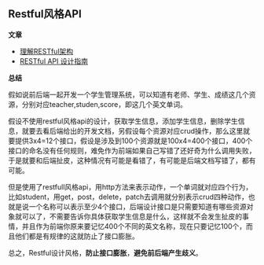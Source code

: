 ## Restful风格API



**文章**

+ [理解RESTful架构](http://www.ruanyifeng.com/blog/2011/09/restful.html)
+ [RESTful API 设计指南](http://www.ruanyifeng.com/blog/2014/05/restful_api.html)



**总结**

假如说前后端一起开发一个学生管理系统，可以知道有老师、学生、成绩这几个资源，分别对应teacher,studen,score，即这几个英文单词。

假设不使用restful风格api的设计，获取学生信息，添加学生信息，删除学生信息，就要去看后端给出的开发文档，另假设每个资源对应crud操作，那么这里就要提供3x4=12个接口，假设是涉及到100个资源就是100x4=400个接口，400个接口的命名没有任何规则，难免作为前端如果自己写错了还好奇为什么调用失败，于是就要和后端扯皮，这种情况有可能是看错了，有可能是后端文档写错了，都有可能。

但是使用了restfull风格api，用http方法来表示动作，一个单词就对应四个行为，比如student，用get，post，delete，patch去调用就分别表示crud四种动作，也就是说一个名称可以表示至少4个接口，后端设计接口是只需要知道有哪些资源对象就可以了，不需要告诉你具体获取学生信息是什么，这样就不会发生扯皮的事情，并且作为前端你原来要记忆400个不同的英文名称，现在只要记忆100个，而且他们都是有规律的这就防止了接口膨胀。

总之，Restful设计风格，**防止接口膨胀**，**避免前后端产生歧义**。
